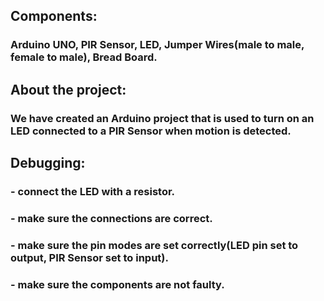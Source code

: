 ## Components: 
### Arduino UNO, PIR Sensor, LED, Jumper Wires(male to male, female to male), Bread Board.


## About the project: 
### We have created an Arduino project that is used to turn on an LED connected to a PIR Sensor when motion is detected.


## Debugging:
### - connect the LED with a resistor.
### - make sure the connections are correct.
### - make sure the pin modes are set correctly(LED pin set to output, PIR Sensor set to input).
### - make sure the components are not faulty.
